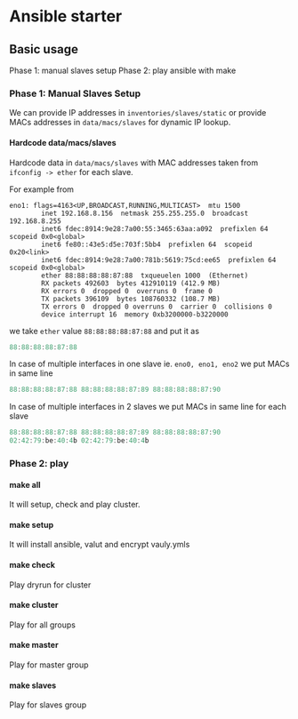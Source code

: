 # Ansible starter 

## Basic usage

Phase 1: manual slaves setup
Phase 2: play ansible with make

### Phase 1: Manual Slaves Setup 

We can provide IP addresses in `inventories/slaves/static` or provide MACs addresses in `data/macs/slaves` for dynamic IP lookup.

#### Hardcode data/macs/slaves

Hardcode data in  `data/macs/slaves` with MAC addresses taken from `ifconfig -> ether` for each slave. 

For example from

```
eno1: flags=4163<UP,BROADCAST,RUNNING,MULTICAST>  mtu 1500
        inet 192.168.8.156  netmask 255.255.255.0  broadcast 192.168.8.255
        inet6 fdec:8914:9e28:7a00:55:3465:63aa:a092  prefixlen 64  scopeid 0x0<global>
        inet6 fe80::43e5:d5e:703f:5bb4  prefixlen 64  scopeid 0x20<link>
        inet6 fdec:8914:9e28:7a00:781b:5619:75cd:ee65  prefixlen 64  scopeid 0x0<global>
        ether 88:88:88:88:87:88  txqueuelen 1000  (Ethernet)
        RX packets 492603  bytes 412910119 (412.9 MB)
        RX errors 0  dropped 0  overruns 0  frame 0
        TX packets 396109  bytes 108760332 (108.7 MB)
        TX errors 0  dropped 0 overruns 0  carrier 0  collisions 0
        device interrupt 16  memory 0xb3200000-b3220000  
```

we take `ether` value `88:88:88:88:87:88` and put it as

```d
88:88:88:88:87:88
```

In case of multiple interfaces in one slave ie. `eno0, eno1, eno2` we put MACs in same line

```d
88:88:88:88:87:88 88:88:88:88:87:89 88:88:88:88:87:90
```

In case of multiple interfaces in 2 slaves we put MACs in same line for each slave

```d
88:88:88:88:87:88 88:88:88:88:87:89 88:88:88:88:87:90
02:42:79:be:40:4b 02:42:79:be:40:4b
```

### Phase 2: play

#### make all 

It will setup, check and play cluster.

#### make setup

It will install ansible, valut and encrypt vauly.ymls

#### make check

Play dryrun for cluster

#### make cluster

Play for all groups

#### make master

Play for master group

#### make slaves

Play for slaves group
